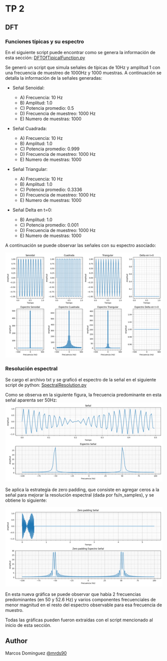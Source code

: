 # TP 2

## DFT

### Funciones típicas y su espectro

En el siguiente script puede encontrar como se genera la información de esta sección: [DFTOfTipicalFunction.py](https://github.com/mrds90/psf_2023/blob/MSE_Dominguez/TP/TP2/DFTOfTipicalFunction.py)

Se generó un script que simula señales de típicas de 10Hz y amplitud 1 con una frecuencia de muestreo de 1000Hz y 1000 muestras.
A continuación se detalla la información de la señales generadas:
- Señal Senoidal:
    - A) Frecuencia: 10 Hz
    - B) Amplitud: 1.0
    - C) Potencia promedio: 0.5
    - D) Frecuencia de muestreo: 1000 Hz
    - E) Numero de muestras: 1000

- Señal Cuadrada:
    - A) Frecuencia: 10 Hz
    - B) Amplitud: 1.0
    - C) Potencia promedio: 0.999
    - D) Frecuencia de muestreo: 1000 Hz
    - E) Numero de muestras: 1000

- Señal Triangular:
    - A) Frecuencia: 10 Hz
    - B) Amplitud: 1.0
    - C) Potencia promedio: 0.3336
    - D) Frecuencia de muestreo: 1000 Hz
    - E) Numero de muestras: 1000

- Señal Delta en t=0:
    - B) Amplitud: 1.0
    - C) Potencia promedio: 0.001
    - D) Frecuencia de muestreo: 1000 Hz
    - E) Numero de muestras: 1000

A continuación se puede observar las señales con su espectro asociado:

![alt text](https://raw.githubusercontent.com/mrds90/psf_2023/MSE_Dominguez/TP/TP2/figures/TipicalSingalsPlusDFT.png)

### Resolución espectral

Se cargo el archivo txt y se graficó el espectro de la señal en el siguiente script de python: [SpectralResolution.py](https://github.com/mrds90/psf_2023/blob/MSE_Dominguez/TP/TP2/SpectralResolution.py)

Como se observa en la siguiente figura, la frecuencia predominante en esta señal aparenta ser 50Hz:
![alt text](https://raw.githubusercontent.com/mrds90/psf_2023/MSE_Dominguez/TP/TP2/figures/ZeroPaddingRaw.png)

Se aplica la estrategia de zero padding, que consiste en agregar ceros a la señal para mejorar la resolución espectral (dada por fs/n_samples), y se obtiene lo siguiente:

![alt text](https://raw.githubusercontent.com/mrds90/psf_2023/MSE_Dominguez/TP/TP2/figures/ZeroPaddingProcess.png)

En esta nueva gráfica se puede observar que había 2 frecuencias predominantes (en 50 y 52.6 Hz) y varios componentes frecuenciales de menor magnitud en el resto del espectro observable para esa frecuencia de muestro.

Todas las gráficas pueden fueron extraídas con el script mencionado al inicio de esta sección.


## Author

Marcos Dominguez
[@mrds90](https://github.com/mrds90)

